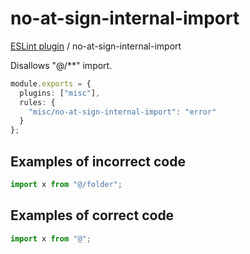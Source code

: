 # no-at-sign-internal-import

[ESLint plugin](https://ilyub.github.io/eslint-plugin-misc/) / no-at-sign-internal-import

Disallows "@/**" import.

```ts
module.exports = {
  plugins: ["misc"],
  rules: {
    "misc/no-at-sign-internal-import": "error"
  }
};
```

## Examples of incorrect code

```ts
import x from "@/folder";
```

## Examples of correct code

```ts
import x from "@";
```